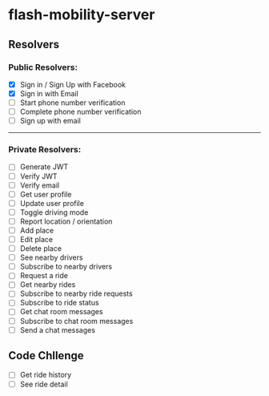 # flash-mobility-server

## Resolvers

### Public Resolvers:

-   [x] Sign in / Sign Up with Facebook
-   [x] Sign in with Email
-   [ ] Start phone number verification
-   [ ] Complete phone number verification
-   [ ] Sign up with email

---

### Private Resolvers:

-   [ ] Generate JWT
-   [ ] Verify JWT
-   [ ] Verify email
-   [ ] Get user profile
-   [ ] Update user profile
-   [ ] Toggle driving mode
-   [ ] Report location / orientation
-   [ ] Add place
-   [ ] Edit place
-   [ ] Delete place
-   [ ] See nearby drivers
-   [ ] Subscribe to nearby drivers
-   [ ] Request a ride
-   [ ] Get nearby rides
-   [ ] Subscribe to nearby ride requests
-   [ ] Subscribe to ride status
-   [ ] Get chat room messages
-   [ ] Subscribe to chat room messages
-   [ ] Send a chat messages

## Code Chllenge

-   [ ] Get ride history
-   [ ] See ride detail
